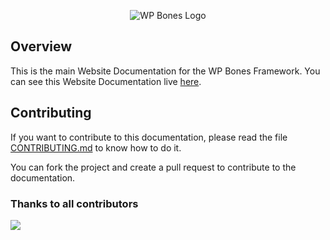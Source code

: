 <p align="center">
  <img src="https://github.com/wpbones/WPBones/assets/432181/13e0e825-9b0d-44c2-a77d-1baad88a1070" alt="WP Bones Logo" />
</p>

## Overview

This is the main Website Documentation for the WP Bones Framework. You can see this Website Documentation live [here](https://wpbones.com/).

## Contributing

If you want to contribute to this documentation, please read the file [CONTRIBUTING.md](CONTRIBUTING.md) to know how to do it.

You can fork the project and create a pull request to contribute to the documentation.

### Thanks to all contributors

<a href="https://github.com/wpbones/website-docs/graphs/contributors">
  <img src="https://contrib.rocks/image?repo=wpbones/website-docs" />
</a>
